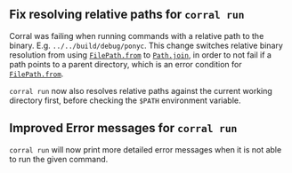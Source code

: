 ## Fix resolving relative paths for `corral run`

Corral was failing when running commands with a relative path to the binary. E.g. `../../build/debug/ponyc`.
This change switches relative binary resolution from using [`FilePath.from`](https://stdlib.ponylang.io/files-FilePath/#from) to [`Path.join`](https://stdlib.ponylang.io/files-Path/#join), in order to not fail if a path points to a parent directory, which is an error condition for [`FilePath.from`](https://stdlib.ponylang.io/files-FilePath/#from).

`corral run` now also resolves relative paths against the current working directory first, before checking the `$PATH` environment variable.

## Improved Error messages for `corral run`

`corral run` will now print more detailed error messages when it is not able to run the given command.

